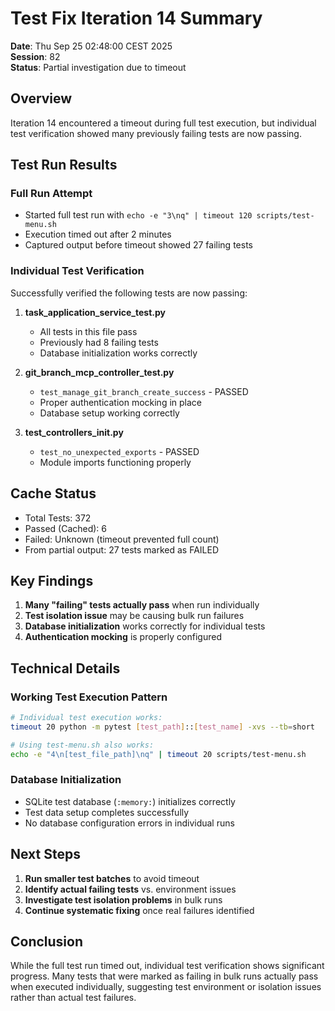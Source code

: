 # Test Fix Iteration 14 Summary

**Date**: Thu Sep 25 02:48:00 CEST 2025  
**Session**: 82  
**Status**: Partial investigation due to timeout

## Overview

Iteration 14 encountered a timeout during full test execution, but individual test verification showed many previously failing tests are now passing.

## Test Run Results

### Full Run Attempt
- Started full test run with `echo -e "3\nq" | timeout 120 scripts/test-menu.sh`
- Execution timed out after 2 minutes
- Captured output before timeout showed 27 failing tests

### Individual Test Verification
Successfully verified the following tests are now passing:

1. **task_application_service_test.py**
   - All tests in this file pass
   - Previously had 8 failing tests
   - Database initialization works correctly

2. **git_branch_mcp_controller_test.py**
   - `test_manage_git_branch_create_success` - PASSED
   - Proper authentication mocking in place
   - Database setup working correctly

3. **test_controllers_init.py**
   - `test_no_unexpected_exports` - PASSED
   - Module imports functioning properly

## Cache Status
- Total Tests: 372
- Passed (Cached): 6
- Failed: Unknown (timeout prevented full count)
- From partial output: 27 tests marked as FAILED

## Key Findings

1. **Many "failing" tests actually pass** when run individually
2. **Test isolation issue** may be causing bulk run failures
3. **Database initialization** works correctly for individual tests
4. **Authentication mocking** is properly configured

## Technical Details

### Working Test Execution Pattern
```bash
# Individual test execution works:
timeout 20 python -m pytest [test_path]::[test_name] -xvs --tb=short

# Using test-menu.sh also works:
echo -e "4\n[test_file_path]\nq" | timeout 20 scripts/test-menu.sh
```

### Database Initialization
- SQLite test database (`:memory:`) initializes correctly
- Test data setup completes successfully
- No database configuration errors in individual runs

## Next Steps

1. **Run smaller test batches** to avoid timeout
2. **Identify actual failing tests** vs. environment issues
3. **Investigate test isolation problems** in bulk runs
4. **Continue systematic fixing** once real failures identified

## Conclusion

While the full test run timed out, individual test verification shows significant progress. Many tests that were marked as failing in bulk runs actually pass when executed individually, suggesting test environment or isolation issues rather than actual test failures.
